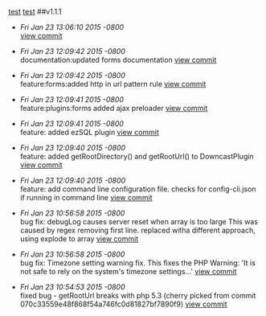 


[test](#)
[test](http://google.com)
##v1.1.1

* *Fri Jan 23 13:06:10 2015 -0800*  
[view commit]("http://github.com/simpliwp/downcastwp/commit/f2be106f0a2106f52b0d7540255694de98028b18") 

* *Fri Jan 23 12:09:42 2015 -0800*  
documentation:updated forms documentation 
[view commit]("http://github.com/simpliwp/downcastwp/commit/776fb217095239451df656a0ac0b628be58a153e") 

* *Fri Jan 23 12:09:42 2015 -0800*  
feature:forms:added http in url pattern rule 
[view commit]("http://github.com/simpliwp/downcastwp/commit/80bce775b55d5b171c9e85c2226eba370a2db8fb") 

* *Fri Jan 23 12:09:41 2015 -0800*  
feature:plugins:forms added ajax preloader 
[view commit]("http://github.com/simpliwp/downcastwp/commit/be069147b0070efee738e621969607e2fbd1503a") 

* *Fri Jan 23 12:09:41 2015 -0800*  
feature: added ezSQL plugin 
[view commit]("http://github.com/simpliwp/downcastwp/commit/e7c5875d1367ec173ec45a99cf155077e9ff94af") 

* *Fri Jan 23 12:09:40 2015 -0800*  
feature: added getRootDirectory() and getRootUrl() to DowncastPlugin 
[view commit]("http://github.com/simpliwp/downcastwp/commit/ba8f44a698ce17400e47c5c34809483b6b73b50f") 

* *Fri Jan 23 12:09:40 2015 -0800*  
feature: add command line configuration file. checks for config-cli.json if running in command line 
[view commit]("http://github.com/simpliwp/downcastwp/commit/93cc582fe7fa0474af81c30c0659c1ebe1532d57") 

* *Fri Jan 23 10:56:58 2015 -0800*  
bug fix: debugLog causes server reset when array is too large This was caused by regex removing first line. replaced witha  different approach, using explode to array 
[view commit]("http://github.com/simpliwp/downcastwp/commit/0af8f715cac3383ec436ed11178af6b5e9138a90") 

* *Fri Jan 23 10:56:58 2015 -0800*  
bug fix: Timezone setting warning fix. This fixes the PHP Warning: 'It is not safe to rely on the system's timezone settings...' 
[view commit]("http://github.com/simpliwp/downcastwp/commit/e36c49e083482c0da2771d9c71cf5ba74a44746f") 

* *Fri Jan 23 10:54:53 2015 -0800*  
fixed bug - getRootUrl breaks with php 5.3 (cherry picked from commit 070c33559e48f868f54a746fc0d81827bf7890f9) 
[view commit]("http://github.com/simpliwp/downcastwp/commit/6139fc97d1bb28b0de1158bdd64786fb26f566f6") 
